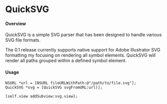 QuickSVG
========


#### Overview
QuickSVG is a simple SVG parser that has been designed to handle various SVG file formats.

The 0.1 release currently supports native support for Adobe Illustrator SVG formatting my focusing on rendering all symbol elements. QuickSVG will render all paths grouped within a defined symbol element.   


#### Usage

```
NSURL *url = [NSURL fileURLWithPath:@"/path/to/file.svg"];
QuickSVG *svg = [QuickSVG svgFromURL:url)];

[self.view addSubview:svg.view];
```